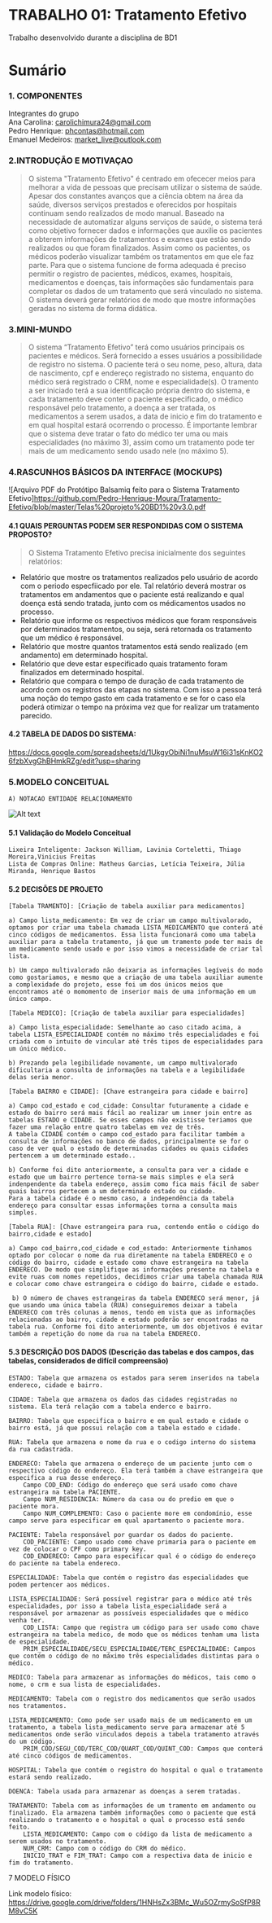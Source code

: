# TRABALHO 01: Tratamento Efetivo
Trabalho desenvolvido durante a disciplina de BD1

# Sumário

### 1. COMPONENTES<br>
Integrantes do grupo<br>
Ana Carolina: carolichimura24@gmail.com<br>
Pedro Henrique: phcontas@hotmail.com<br>
Emanuel Medeiros: market_live@outlook.com<br>


### 2.INTRODUÇÃO E MOTIVAÇAO<br>
>O sistema "Tratamento Efetivo" é centrado em ofececer meios para melhorar a vida de pessoas que precisam utilizar o sistema de saúde. Apesar dos constantes avanços que a ciência obtem na área da saúde, diversos serviços prestados e oferecidos por hospitais continuam sendo realizados de modo manual.
Baseado na necessidade de automatizar alguns serviços de saúde, o sistema terá como objetivo fornecer dados e informações que auxilie os pacientes a obterem informações de tratamentos e exames que estão sendo realizados ou que foram finalizados. Assim como os pacientes, os médicos poderão visualizar também os tratamentos em que ele faz parte. Para que o sistema funcione de forma adequada é preciso permitir o registro de pacientes, médicos, exames, hospitais, medicamentos e doenças, tais informações são fundamentais para completar os dados de um tratamento que será vinculado no sistema.  O sistema deverá gerar relatórios de modo que mostre informações geradas no sistema de forma didática.

### 3.MINI-MUNDO <br>

> O sistema “Tratamento Efetivo” terá como usuários principais os pacientes e médicos. Será fornecido a esses usuários a possibilidade de registro no sistema. O paciente terá o seu nome, peso, altura, data de nascimento, cpf e endereço registrado no sistema, enquanto do médico será registrado o CRM, nome e especialidade(s). O tramento a ser iniciado terá a sua identificação própria dentro do sistema, e cada tratamento deve conter o paciente especificado, o médico responsável pelo tratamento, a doença a ser tratada, os medicamentos a serem usados, a data de inicio e fim do tratamento e em qual hospital estará ocorrendo o processo. É importante lembrar que o sistema deve tratar o fato do médico ter uma ou mais especialidades (no máximo 3), assim como um tratamento pode ter mais de um medicamento sendo usado nele (no máximo 5). 

### 4.RASCUNHOS BÁSICOS DA INTERFACE (MOCKUPS)<br>

![Arquivo PDF do Protótipo Balsamiq feito para o Sistema Tratamento Efetivo]https://github.com/Pedro-Henrique-Moura/Tratamento-Efetivo/blob/master/Telas%20projeto%20BD1%20v3.0.pdf

#### 4.1 QUAIS PERGUNTAS PODEM SER RESPONDIDAS COM O SISTEMA PROPOSTO?
    
> O Sistema Tratamento Efetivo precisa inicialmente dos seguintes relatórios:
* Relatório que mostre os tratamentos realizados pelo usuário de acordo com o periodo especfiicado por ele. Tal relatório deverá mostrar os tratamentos em andamentos que o paciente está realizando e qual doença está sendo tratada, junto com os médicamentos usados no processo.
* Relatório que informe os respectivos médicos que foram responsáveis por determinados tratamentos, ou seja, será retornada os tratamento que um médico é responsável.
* Relatório que mostre quantos tratamentos está sendo realizado (em andamento) em determinado hospital.
* Relatório que deve estar especificado quais tratamento foram finalizados em determinado hospital.
* Relatório que compara o tempo de duração de cada tratamento de acordo com os registros das etapas no sistema. Com isso a pessoa terá uma noção do tempo gasto em cada tratamento e se for o caso ela poderá otimizar o tempo na próxima vez que for realizar um tratamento parecido.
 
 
#### 4.2 TABELA DE DADOS DO SISTEMA:

https://docs.google.com/spreadsheets/d/1UkgyObiNi1nuMsuW16i31sKnKO26fzbXvgGhBHmkRZg/edit?usp=sharing


### 5.MODELO CONCEITUAL<br>
    A) NOTACAO ENTIDADE RELACIONAMENTO 
 
        
![Alt text](https://github.com/AEPtratamento/Tratamento-Efetivo/blob/master/Modelo_Conceitual.png)
    
         
    
#### 5.1 Validação do Modelo Conceitual
    Lixeira Inteligente: Jackson William, Lavinia Corteletti, Thiago Moreira,Vinicius Freitas 
    Lista de Compras Online: Matheus Garcias, Letícia Teixeira, Júlia Miranda, Henrique Bastos

#### 5.2 DECISÕES DE PROJETO

    [Tabela TRAMENTO]: [Criação de tabela auxiliar para medicamentos]
    
    a) Campo lista_medicamento: Em vez de criar um campo multivalorado, optamos por criar uma tabela chamada LISTA_MEDICAMENTO que conterá até cinco códigos de medicamentos. Essa lista funcionará como uma tabela auxiliar para a tabela tratamento, já que um tramento pode ter mais de um medicamento sendo usado e por isso vimos a necessidade de criar tal lista.
    
    b) Um campo multivalorado não deixaria as informações legíveis do modo como gostariamos, e mesmo que a criação de uma tabela auxiliar aumente a complexidade do projeto, esse foi um dos únicos meios que encontramos até o momomento de inserior mais de uma informação em um único campo.
    
    [Tabela MEDICO]: [Criação de tabela auxiliar para especialidades]
    
    a) Campo lista_especialidade: Semelhante ao caso citado acima, a tabela LISTA_ESPECIALIDADE contém no máximo três especialidades e foi criada com o intuito de vincular até três tipos de especialidades para um único médico.
    
    b) Prezando pela legibilidade novamente, um campo multivalorado dificultaria a consulta de informações na tabela e a legibilidade delas seria menor.
    
    [Tabela BAIRRO e CIDADE]: [Chave estrangeira para cidade e bairro]
    
    a) Campo cod_estado e cod_cidade: Consultar futuramente a cidade e estado do bairro será mais fácil ao realizar um inner join entre as tabelas ESTADO e CIDADE. Se esses campos não existisse teriamos que fazer uma relação entre quatro tabelas em vez de três. 
    A tabela CIDADE contém o campo cod_estado para facilitar também a consulta de informações no banco de dados, principalmente se for o caso de ver qual o estado de determinadas cidades ou quais cidades pertencem a um determinado estado..
    
    b) Conforme foi dito anteriormente, a consulta para ver a cidade e estado que um bairro pertence torna-se mais simples e ela será indenpendente da tabela endereço, assim como fica mais fácil de saber quais bairros pertecem a um determinado estado ou cidade. 
    Para a tabela cidade é o mesmo caso, a independência da tabela endereço para consultar essas informações torna a consulta mais simples.
    
    [Tabela RUA]: [Chave estrangeira para rua, contendo então o código do bairro,cidade e estado]
    
    a) Campo cod_bairro,cod_cidade e cod_estado: Anteriormente tinhamos optado por colocar o nome da rua diretamente na tabela ENDERECO e o código do bairro, cidade e estado como chave estrangeira na tabela ENDERECO. De modo que simplifique as informações presente na tabela e evite ruas com nomes repetidos, decidimos criar uma tabela chamada RUA e colocar como chave estrangeira o código do bairro, cidade e estado.
    
     b) O número de chaves estrangeiras da tabela ENDERECO será menor, já que usando uma única tabela (RUA) conseguiremos deixar a tabela ENDERECO com três colunas a menos, tendo em vista que as informações relacionadas ao bairro, cidade e estado poderão ser encontradas na tabela rua. Conforme foi dito anteriormente, um dos objetivos é evitar também a repetição do nome da rua na tabela ENDERECO.
     
     
   #### 5.3 DESCRIÇÃO DOS DADOS (Descrição das tabelas e dos campos, das tabelas, considerados de difícil compreensão)
    ESTADO: Tabela que armazena os estados para serem inseridos na tabela endereco, cidade e bairro.
    
    CIDADE: Tabela que armazena os dados das cidades registradas no sistema. Ela terá relação com a tabela enderco e bairro.

    BAIRRO: Tabela que especifica o bairro e em qual estado e cidade o bairro está, já que possui relação com a tabela estado e cidade.

    RUA: Tabela que armazena o nome da rua e o codigo interno do sistema da rua cadastrada. 

    ENDERECO: Tabela que armazena o endereço de um paciente junto com o respectivo código do endereço. Ela terá também a chave estrangeira que especifica a rua desse endereço.
        Campo COD_END: Código do endereço que será usado como chave estrangeira na tabela PACIENTE.
        Campo NUM_RESIDENCIA: Número da casa ou do predio em que o paciente mora.
        Campo NUM_COMPLEMENTO: Caso o paciente more em condomínio, esse campo serve para especificar em qual apartamento o paciente mora.
    
    PACIENTE: Tabela responsável por guardar os dados do paciente.
        COD_PACIENTE: Campo usado como chave primaria para o paciente em vez de colocar o CPF como primary key.
        COD_ENDERECO: Campo para especificar qual é o código do endereço do paciente na tabela endereco.
    
    ESPECIALIDADE: Tabela que contém o registro das especialidades que podem pertencer aos médicos.

    LISTA_ESPECIALIDADE: Será possível registrar para o médico até três especialidades, por isso a tabela lista_especialidade será a responsável por armazenar as possíveis especialidades que o médico venha ter.
        COD_LISTA: Campo que registra um código para ser usado como chave estrangeira na tabela medico, de modo que os médicos tenham uma lista de especialidade.
        PRIM_ESPECIALIDADE/SECU_ESPECIALIDADE/TERC_ESPECIALIDADE: Campos que contém o código de no máximo três especialidades distintas para o médico.

    MEDICO: Tabela para armazenar as informações do médicos, tais como o nome, o crm e sua lista de especialidades.

    MEDICAMENTO: Tabela com o registro dos medicamentos que serão usados nos tratamentos.

    LISTA_MEDICAMENTO: Como pode ser usado mais de um medicamento em um tratamento, a tabela lista_medicamento serve para armazenar até 5 medicamentos onde serão vinculados depois a tabela tratamento através do um código.
        PRIM_COD/SEGU_COD/TERC_COD/QUART_COD/QUINT_COD: Campos que conterá até cinco códigos de medicamentos.
    
    HOSPITAL: Tabela que contém o registro do hospital o qual o tratamento estará sendo realizado.

    DOENCA: Tabela usada para armazenar as doenças a serem tratadas.

    TRATAMENTO: Tabela com as informações de um tramento em andamento ou finalizado. Ela armazena também informações como o paciente que está realizando o tratamento e o hospital o qual o processo está sendo feito.
        LISTA_MEDICAMENTO: Campo com o código da lista de medicamento a serem usados no tratamento.
        NUM_CRM: Campo com o código do CRM do médico.
        INICIO_TRAT e FIM_TRAT: Campo com a respectiva data de inicio e fim do tratamento.


7	MODELO FÍSICO

Link modelo físico: https://drive.google.com/drive/folders/1HNHsZx3BMc_Wu5OZrmySoSfP8RM8vC5K
    

